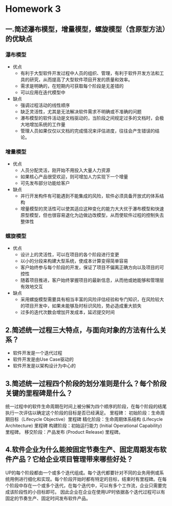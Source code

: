 # Homework 3
## 一.简述瀑布模型，增量模型，螺旋模型（含原型方法）的优缺点

### 瀑布模型

- 优点
    -  有利于大型软件开发过程中人员的组织、管理，有利于软件开发方法和工具的研究，从而提高了大型软件项目开发的质量和效率。
    -  需求是明确的，在短期内可获取每个阶段是无差错的
    -  可以应用在迭代模型中
- 缺点
     -  强调过程活动的线性顺序
     -  缺乏灵活性，尤其是无法解决软件需求不明确或不准确的问题
     -  瀑布模型的软件活动是文档驱动的，当阶段之间规定过多的文档时，会极大地增加系统的工作量
     -  管理人员如果仅仅以文档的完成情况来评估进度，往往会产生错误的结论。

### 增量模型

- 优点
    - 人员分配灵活，刚开始不用投入大量人力资源
    - 如果核心产品很受欢迎，则可增加人力实现下一个增量
    - 可先发布部分功能给客户
- 缺点
     - 并行开发构件有可能遇到不能集成的风险，软件必须具备开放式的体系结构
     - 增量模型的灵活性可以使其适应这种变化的能力大大优于瀑布模型和快速原型模型，但也很容易退化为边做边改模型，从而使软件过程的控制失去整体性
### 螺旋模型

- 优点
    - 设计上的灵活性，可以在项目的各个阶段进行变更
    - 以小的分段来构建大型系统，使成本计算变得简单容易
    - 客户始终参与每个阶段的开发，保证了项目不偏离正确方向以及项目的可控性
    - 随着项目推进，客户始终掌握项目的最新信息，从而他或她能够和管理层有效地交互
- 缺点
   - 采用螺旋模型需要具有相当丰富的风险评估经验和专门知识，在风险较大的项目开发中，如果未能够及时标识风险，势必造成重大损失
   - 过多的迭代次数会增加开发成本，延迟提交时间

## 2.简述统一过程三大特点，与面向对象的方法有什么关系？

- 软件开发是一个迭代过程
- 软件开发是由Use Case驱动的
- 软件开发是以架构设计为中心的


## 3.简述统一过程四个阶段的划分准则是什么？每个阶段关键的里程碑是什么？

统一过程中的软件生命周期在时间上被分解为四个顺序的阶段，在每个阶段的结尾执行一次评估以确定这个阶段的目标是否已经满足。
里程碑：
初始阶段：生命周期目标（Lifecycle Objective）里程碑
精化阶段：生命周期体系结构 (Lifecycle Architecture) 里程碑
构建阶段：初始运行能力 (Initial Operational Capability) 里程碑。
移交阶段：产品发布 (Product Release) 里程碑。

## 4.软件企业为什么能按固定节奏生产、固定周期发布软件产品？它给企业项目管理带来哪些好处？

UP的每个阶段都由一个或多个迭代组成。每个迭代都要针对不同的业务用例或系统用例进行细化和实现。每个阶段开始时都有特定的目标，结束时有里程碑。在每个阶段中存在一个或多个迭代，在每个迭代中，可以有多个工作流，企业只需要完成该阶段性的小目标即可。
因此企业在企业在使用UP时依据各个迭代过程可以有固定的节奏生产、固定时间发布软件产品。
